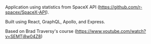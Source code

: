 Application using statistics from SpaceX API (https://github.com/r-spacex/SpaceX-API). 

Built using React, GraphQL, Apollo, and Express.

Based on Brad Traversy's course (https://www.youtube.com/watch?v=SEMTj8w04Z8)